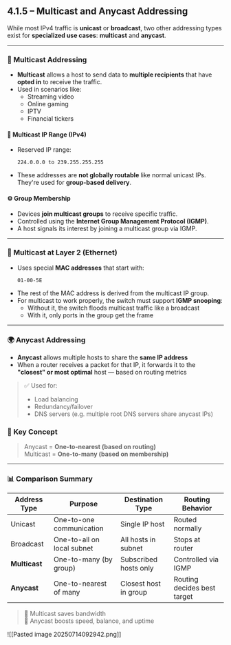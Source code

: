 ## 4.1.5 – Multicast and Anycast Addressing

While most IPv4 traffic is **unicast** or **broadcast**, two other addressing types exist for **specialized use cases**: **multicast** and **anycast**.

---

### 📡 Multicast Addressing

- **Multicast** allows a host to send data to **multiple recipients** that have **opted in** to receive the traffic.
- Used in scenarios like:
  - Streaming video
  - Online gaming
  - IPTV
  - Financial tickers

#### 🧠 Multicast IP Range (IPv4)

- Reserved IP range:
  ```
  224.0.0.0 to 239.255.255.255
  ```

- These addresses are **not globally routable** like normal unicast IPs. They're used for **group-based delivery**.

#### ⚙️ Group Membership

- Devices **join multicast groups** to receive specific traffic.
- Controlled using the **Internet Group Management Protocol (IGMP)**.
- A host signals its interest by joining a multicast group via IGMP.

---

### 🧱 Multicast at Layer 2 (Ethernet)

- Uses special **MAC addresses** that start with:
  ```
  01-00-5E
  ```
- The rest of the MAC address is derived from the multicast IP group.
- For multicast to work properly, the switch must support **IGMP snooping**:
  - Without it, the switch floods multicast traffic like a broadcast
  - With it, only ports in the group get the frame

---

### 🌍 Anycast Addressing

- **Anycast** allows multiple hosts to share the **same IP address**
- When a router receives a packet for that IP, it forwards it to the **"closest" or most optimal** host — based on routing metrics

> ✅ Used for:
> - Load balancing
> - Redundancy/failover
> - DNS servers (e.g. multiple root DNS servers share anycast IPs)

### 🧠 Key Concept

> Anycast = **One-to-nearest (based on routing)**  
> Multicast = **One-to-many (based on membership)**

---

### 📊 Comparison Summary

| Address Type | Purpose                     | Destination Type      | Routing Behavior                |
|--------------|------------------------------|------------------------|----------------------------------|
| Unicast      | One-to-one communication     | Single IP host        | Routed normally                 |
| Broadcast    | One-to-all on local subnet   | All hosts in subnet   | Stops at router                 |
| **Multicast**| One-to-many (by group)       | Subscribed hosts only | Controlled via IGMP             |
| **Anycast**  | One-to-nearest of many       | Closest host in group | Routing decides best target     |

> 🧠 Multicast saves bandwidth  
> 🧠 Anycast boosts speed, balance, and uptime

![[Pasted image 20250714092942.png]]
